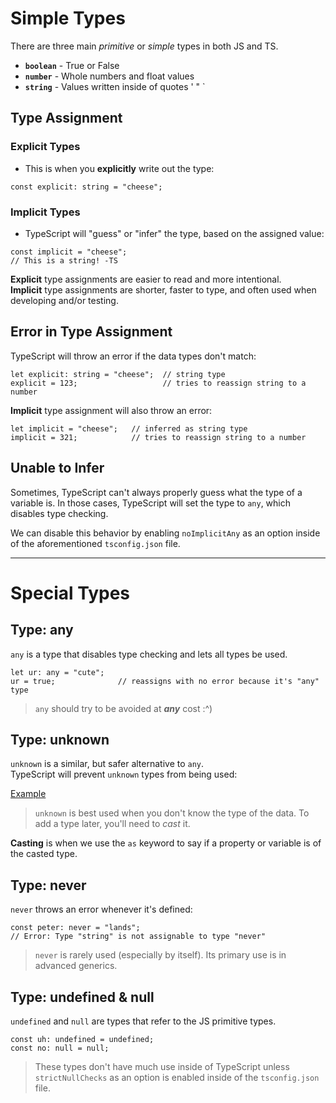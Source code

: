 # Simple Types

There are three main *primitive* or *simple* types in both JS and TS.
- **`boolean`** - True or False
- **`number`**  - Whole numbers and float values
- **`string`** - Values written inside of quotes ' " `

## Type Assignment

### Explicit Types

- This is when you **explicitly** write out the type:

```
const explicit: string = "cheese";
```

### Implicit Types

- TypeScript will "guess" or "infer" the type, based on the assigned value:

```
const implicit = "cheese";
// This is a string! -TS
```

**Explicit** type assignments are easier to read and more intentional.  
**Implicit** type assignments are shorter, faster to type, and often used when developing and/or testing.

## Error in Type Assignment

TypeScript will throw an error if the data types don't match:

```
let explicit: string = "cheese";  // string type
explicit = 123;                   // tries to reassign string to a number
```

**Implicit** type assignment will also throw an error:

```
let implicit = "cheese";   // inferred as string type
implicit = 321;            // tries to reassign string to a number
```

## Unable to Infer

Sometimes, TypeScript can't always properly guess what the type of a variable is. In those cases, TypeScript will set the type to `any`, which disables type checking.

We can disable this behavior by enabling `noImplicitAny` as an option inside of the aforementioned `tsconfig.json` file.

---

# Special Types

## Type: any

`any` is a type that disables type checking and lets all types be used.

```
let ur: any = "cute";
ur = true;              // reassigns with no error because it's "any" type
```

> `any` should try to be avoided at ***any*** cost :^)

## Type: unknown

`unknown` is a similar, but safer alternative to `any`.  
TypeScript will prevent `unknown` types from being used:

[Example](https://www.w3schools.com/typescript/trytypescript.php?filename=demo_special_types_with_unknown)

> `unknown` is best used when you don't know the type of the data. To add a type later, you'll need to *cast* it.

**Casting** is when we use the `as` keyword to say if a property or variable is of the casted type.

## Type: never

`never` throws an error whenever it's defined:

```
const peter: never = "lands";
// Error: Type "string" is not assignable to type "never"
```

> `never` is rarely used (especially by itself). Its primary use is in advanced generics.

## Type: undefined & null

`undefined` and `null` are types that refer to the JS primitive types.

```
const uh: undefined = undefined;
const no: null = null;
```

> These types don't have much use inside of TypeScript unless `strictNullChecks` as an option is enabled inside of the `tsconfig.json` file.
